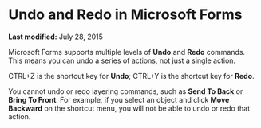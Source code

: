 
# Undo and Redo in Microsoft Forms

 **Last modified:** July 28, 2015

Microsoft Forms supports multiple levels of  **Undo** and **Redo** commands. This means you can undo a series of actions, not just a single action.

CTRL+Z is the shortcut key for  **Undo**; CTRL+Y is the shortcut key for  **Redo**.

You cannot undo or redo layering commands, such as  **Send To Back** or **Bring To Front**. For example, if you select an object and click  **Move Backward** on the shortcut menu, you will not be able to undo or redo that action.
